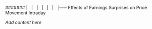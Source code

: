 ####### |   |   |   |   |   |   ├── Effects of Earnings Surprises on Price Movement Intraday

*Add content here*